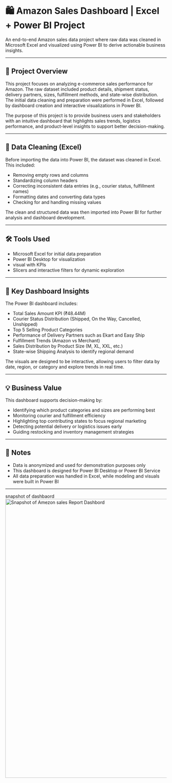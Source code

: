 # 🛍️ Amazon Sales Dashboard | Excel + Power BI Project

An end-to-end Amazon sales data project where raw data was cleaned in Microsoft Excel and visualized using Power BI to derive actionable business insights.

---

## 📌 Project Overview

This project focuses on analyzing e-commerce sales performance for Amazon. The raw dataset included product details, shipment status, delivery partners, sizes, fulfillment methods, and state-wise distribution. The initial data cleaning and preparation were performed in Excel, followed by dashboard creation and interactive visualizations in Power BI.

The purpose of this project is to provide business users and stakeholders with an intuitive dashboard that highlights sales trends, logistics performance, and product-level insights to support better decision-making.

---

## 🧹 Data Cleaning (Excel)

Before importing the data into Power BI, the dataset was cleaned in Excel. This included:

- Removing empty rows and columns  
- Standardizing column headers  
- Correcting inconsistent data entries (e.g., courier status, fulfillment names)  
- Formatting dates and converting data types  
- Checking for and handling missing values  

The clean and structured data was then imported into Power BI for further analysis and dashboard development.

---

## 🛠 Tools Used

- Microsoft Excel for initial data preparation  
- Power BI Desktop for visualization  
- visual with KPIs  
- Slicers and interactive filters for dynamic exploration  

---

## 🚀 Key Dashboard Insights

The Power BI dashboard includes:

- Total Sales Amount KPI (₹48.44M)  
- Courier Status Distribution (Shipped, On the Way, Cancelled, Unshipped)  
- Top 5 Selling Product Categories  
- Performance of Delivery Partners such as Ekart and Easy Ship  
- Fulfillment Trends (Amazon vs Merchant)  
- Sales Distribution by Product Size (M, XL, XXL, etc.)  
- State-wise Shipping Analysis to identify regional demand  

The visuals are designed to be interactive, allowing users to filter data by date, region, or category and explore trends in real time.

---

## 💡 Business Value

This dashboard supports decision-making by:

- Identifying which product categories and sizes are performing best  
- Monitoring courier and fulfillment efficiency  
- Highlighting top contributing states to focus regional marketing  
- Detecting potential delivery or logistics issues early  
- Guiding restocking and inventory management strategies  

---

## 📝 Notes

- Data is anonymized and used for demonstration purposes only  
- This dashboard is designed for Power BI Desktop or Power BI Service  
- All data preparation was handled in Excel, while modeling and visuals were built in Power BI  

---
snapshot of dashbaord 
<img width="708" height="871" alt="Snapshot of Amezon sales Report Dashbord" src="https://github.com/user-attachments/assets/15c51a2c-c2aa-4420-9267-7aa1ff6fd43d" />



